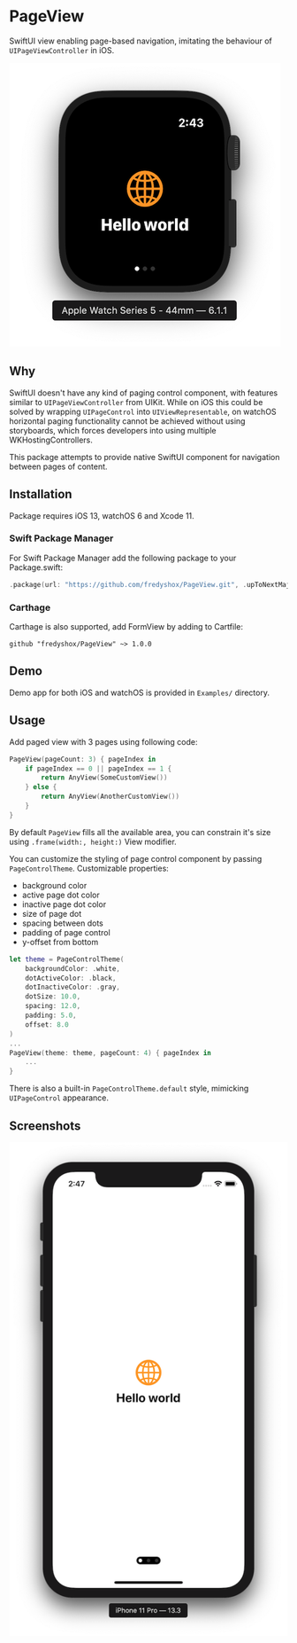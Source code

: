 # PageView

SwiftUI view enabling page-based navigation, imitating the behaviour of `UIPageViewController` in iOS.

![watchOS screenshow](./Images/watchOS-example.png)

## Why

SwiftUI doesn't have any kind of paging control component,  with features similar to `UIPageViewController` from UIKit. While on iOS this could be solved by wrapping `UIPageControl` into  `UIViewRepresentable`, on watchOS horizontal paging functionality cannot be achieved without using storyboards, which forces developers into using multiple WKHostingControllers.

This package attempts to provide native SwiftUI component for navigation between pages of content.

## Installation

Package requires iOS 13, watchOS 6 and Xcode 11.

### Swift Package Manager

For Swift Package Manager add the following package to your Package.swift:
```swift
.package(url: "https://github.com/fredyshox/PageView.git", .upToNextMajor(from: "1.0.0")),
```

### Carthage


Carthage is also supported, add FormView by adding to Cartfile:
```
github "fredyshox/PageView" ~> 1.0.0
```

## Demo

Demo app for both iOS and watchOS is provided in `Examples/` directory.

## Usage

Add paged view with 3 pages using following code:
```swift
PageView(pageCount: 3) { pageIndex in
    if pageIndex == 0 || pageIndex == 1 {
        return AnyView(SomeCustomView())
    } else {
        return AnyView(AnotherCustomView())
    }
}
```

By default `PageView` fills all the available area, you can constrain it's size using `.frame(width:, height:)` View modifier.

You can customize the styling of page control component by passing `PageControlTheme`. Customizable properties:
* background color
* active page dot color
* inactive page dot color
* size of page dot
* spacing between dots
* padding of page control
* y-offset from bottom

```swift
let theme = PageControlTheme(
    backgroundColor: .white,
    dotActiveColor: .black,
    dotInactiveColor: .gray,
    dotSize: 10.0,
    spacing: 12.0,
    padding: 5.0,
    offset: 8.0
)
...
PageView(theme: theme, pageCount: 4) { pageIndex in
    ...
}
```

There is also a built-in `PageControlTheme.default` style, mimicking `UIPageControl` appearance.


## Screenshots

![iOS example](./Images/iOS-example.png)
